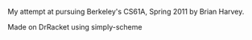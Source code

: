 My attempt at pursuing Berkeley's CS61A, Spring 2011 by Brian Harvey.

Made on DrRacket using simply-scheme
